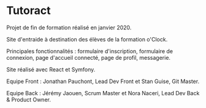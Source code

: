 # Tutoract

Projet de fin de formation réalisé en janvier 2020.

Site d'entraide à destination des élèves de la formation o'Clock.

Principales fonctionnalités : formulaire d'inscription, formulaire de connexion, page d'accueil connecté, page de profil, messagerie.

Site réalisé avec React et Symfony.

Equipe Front : Jonathan Pauchont, Lead Dev Front et Stan Guise, Git Master.

Equipe Back : Jérémy Jaouen, Scrum Master et Nora Naceri, Lead Dev Back & Product Owner.
